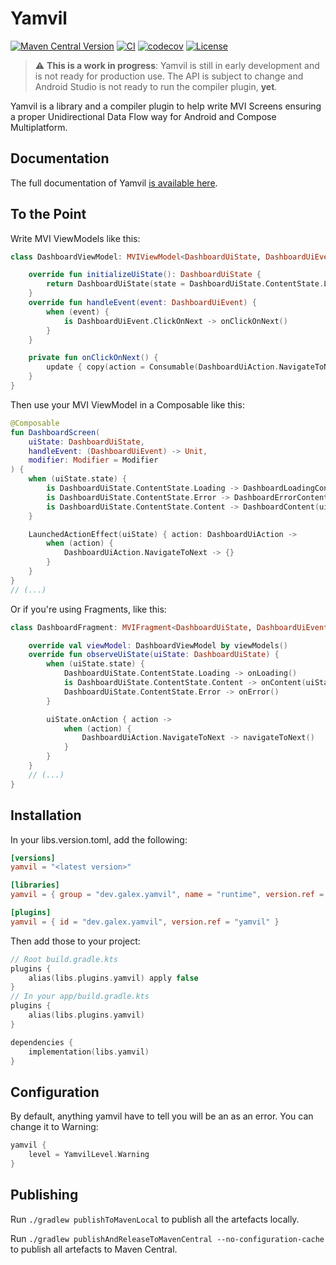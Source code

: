 # Yamvil

[![Maven Central Version](https://img.shields.io/maven-central/v/dev.galex.yamvil/runtime)](https://central.sonatype.com/search?q=dev.galex.yamvil)
[![CI](https://github.com/galex/yamvil/actions/workflows/ci.yml/badge.svg?branch=main)](https://github.com/galex/yamvil/actions/workflows/ci.yml)
[![codecov](https://codecov.io/github/galex/yamvil/branch/main/graph/badge.svg?token=ML8EN8PYP0)](https://codecov.io/github/galex/yamvil)
[![License](https://img.shields.io/badge/License-Apache_2.0-blue.svg)](https://opensource.org/licenses/Apache-2.0)

> ⚠️ **This is a work in progress**: Yamvil is still in early development and is not ready for production use. The API is subject to change and Android Studio is not ready to run the compiler plugin, **yet**.

Yamvil is a library and a compiler plugin to help write MVI Screens ensuring a proper Unidirectional Data Flow way for Android and Compose Multiplatform.

## Documentation

The full documentation of Yamvil [is available here](https://docs.galex.dev/yamvil/).

## To the Point

Write MVI ViewModels like this:
```kotlin
class DashboardViewModel: MVIViewModel<DashboardUiState, DashboardUiEvent>() {

    override fun initializeUiState(): DashboardUiState {
        return DashboardUiState(state = DashboardUiState.ContentState.Loading)
    }
    override fun handleEvent(event: DashboardUiEvent) {
        when (event) {
            is DashboardUiEvent.ClickOnNext -> onClickOnNext()
        }
    }

    private fun onClickOnNext() {
        update { copy(action = Consumable(DashboardUiAction.NavigateToNext)) }
    }
}
```
Then use your MVI ViewModel in a Composable like this:
```kotlin
@Composable
fun DashboardScreen(
    uiState: DashboardUiState,
    handleEvent: (DashboardUiEvent) -> Unit,
    modifier: Modifier = Modifier
) {
    when (uiState.state) {
        is DashboardUiState.ContentState.Loading -> DashboardLoadingContent()
        is DashboardUiState.ContentState.Error -> DashboardErrorContent()
        is DashboardUiState.ContentState.Content -> DashboardContent(uiState.state)
    }

    LaunchedActionEffect(uiState) { action: DashboardUiAction ->
        when (action) {
            DashboardUiAction.NavigateToNext -> {}
        }
    }
}
// (...)
```
Or if you're using Fragments, like this:
```kotlin
class DashboardFragment: MVIFragment<DashboardUiState, DashboardUiEvent>() {

    override val viewModel: DashboardViewModel by viewModels()
    override fun observeUiState(uiState: DashboardUiState) {
        when (uiState.state) {
            DashboardUiState.ContentState.Loading -> onLoading()
            is DashboardUiState.ContentState.Content -> onContent(uiState.state)
            DashboardUiState.ContentState.Error -> onError()
        }

        uiState.onAction { action ->
            when (action) {
                DashboardUiAction.NavigateToNext -> navigateToNext()
            }
        }
    }
    // (...)
}
```

## Installation

In your libs.version.toml, add the following:

```toml
[versions]
yamvil = "<latest version>"

[libraries]
yamvil = { group = "dev.galex.yamvil", name = "runtime", version.ref = "yamvil" }

[plugins]
yamvil = { id = "dev.galex.yamvil", version.ref = "yamvil" }
```

Then add those to your project:
```kotlin
// Root build.gradle.kts
plugins {
    alias(libs.plugins.yamvil) apply false
}
// In your app/build.gradle.kts
plugins {
    alias(libs.plugins.yamvil)
}

dependencies {
    implementation(libs.yamvil)
}
```
## Configuration

By default, anything yamvil have to tell you will be an as an error.
You can change it to Warning:

```kotlin
yamvil {
    level = YamvilLevel.Warning
}
```
## Publishing

Run `./gradlew publishToMavenLocal` to publish all the artefacts locally.

Run `./gradlew publishAndReleaseToMavenCentral --no-configuration-cache` to publish all artefacts to Maven Central.